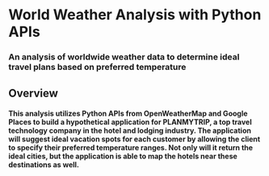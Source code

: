 # World Weather Analysis with Python APIs
### An analysis of worldwide weather data to determine ideal travel plans based on preferred temperature

## Overview
#### This analysis utilizes Python APIs from OpenWeatherMap and Google Places to build a hypothetical application for PLANMYTRIP, a top travel technology company in the hotel and lodging industry. The application will suggest ideal vacation spots for each customer by allowing the client to specify their preferred temperature ranges. Not only will it return the ideal cities, but the application is able to map the hotels near these destinations as well.
